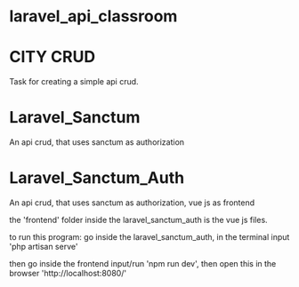 # laravel_api_classroom


CITY CRUD
===============================

Task for creating a simple api crud.


Laravel_Sanctum
===============================

An api crud, that uses sanctum as authorization

Laravel_Sanctum_Auth
=============

An api crud, that uses sanctum as authorization, vue js as frontend

the 'frontend' folder inside the laravel_sanctum_auth is the vue js files. 

to run this program:
   go inside the laravel_sanctum_auth, in the terminal input 'php artisan serve'
  
  then go inside the frontend input/run 'npm run dev', then open this in the browser 'http://localhost:8080/'



